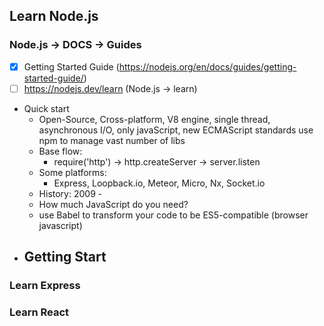 ## Learn Node.js
### Node.js -> DOCS -> Guides
- [x] Getting Started Guide (https://nodejs.org/en/docs/guides/getting-started-guide/)
- [ ] https://nodejs.dev/learn (Node.js -> learn)
- Quick start
  - Open-Source, Cross-platform, V8 engine, single thread, asynchronous I/O, only javaScript, new ECMAScript standards use npm to manage vast number of libs
  - Base flow:
    - require('http') -> http.createServer -> server.listen
  - Some platforms:
    - Express, Loopback.io, Meteor, Micro, Nx, Socket.io
  - History: 2009 - 
  - How much JavaScript do you need?
  - use Babel to transform your code to be ES5-compatible (browser javascript)
- Getting Start
  - 

### Learn Express

### Learn React
